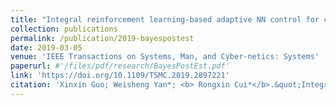 ```yaml
---
title: "Integral reinforcement learning-based adaptive NN control for continuous-time nonlinear MIMO systems with unknown control directions"
collection: publications
permalink: /publication/2019-bayespostest
date: 2019-03-05
venue: 'IEEE Transactions on Systems, Man, and Cyber-netics: Systems'
paperurl: #'/files/pdf/research/BayesPostEst.pdf'
link: 'https://doi.org/10.1109/TSMC.2019.2897221'
citation: 'Xinxin Guo; Weisheng Yan*; <b> Rongxin Cui*</b>.&quot;Integral reinforcement learning-based adaptive NN control for continuous-time nonlinear MIMO systems with unknown control directions.&quot; <i> IEEE Transactions on Systems, Man, and Cyber-netics: Systems</i>, 2019, 50(11): 4068-4077. doi:10.1109/TSMC.2019.2897221'
---
```


